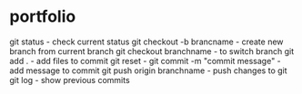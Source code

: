 # portfolio

git status - check current status
git checkout -b brancname - create new branch from current branch
git checkout branchname - to switch branch
git add . - add files to commit 
git reset - 
git commit -m "commit message" - add message to commit
git push origin branchname - push changes to git
git log - show previous commits